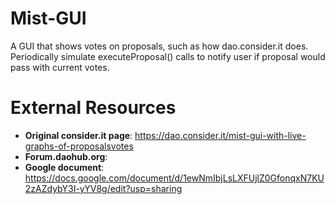 # Mist-GUI
A GUI that shows votes on proposals, such as how dao.consider.it does.
Periodically simulate executeProposal() calls to notify user if proposal would pass with current votes.

# External Resources
- **Original consider.it page**: https://dao.consider.it/mist-gui-with-live-graphs-of-proposalsvotes
- **Forum.daohub.org**: 
- **Google document**: https://docs.google.com/document/d/1ewNmIbjLsLXFUjlZ0GfonqxN7KU2zAZdybY3I-yYV8g/edit?usp=sharing
